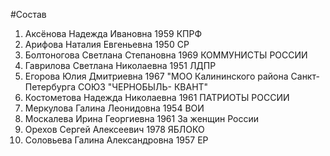 #Состав
1. Аксёнова Надежда Ивановна 1959 КПРФ
2. Арифова Наталия Евгеньевна 1950 СР
3. Болтоногова Светлана Степановна 1969 КОММУНИСТЫ РОССИИ
4. Гаврилова Светлана Николаевна 1951 ЛДПР
5. Егорова Юлия Дмитриевна 1967 \"МОО Калининского района Санкт-Петербурга СОЮЗ \"ЧЕРНОБЫЛЬ- КВАНТ\"
6. Костометова Надежда Николаевна 1961 ПАТРИОТЫ РОССИИ
7. Меркулова Галина Леонидовна 1954 ВОИ
8. Москалева Ирина Георгиевна 1961 За женщин России
9. Орехов Сергей Алексеевич 1978 ЯБЛОКО
10. Соловьева Галина Александровна 1957 ЕР
